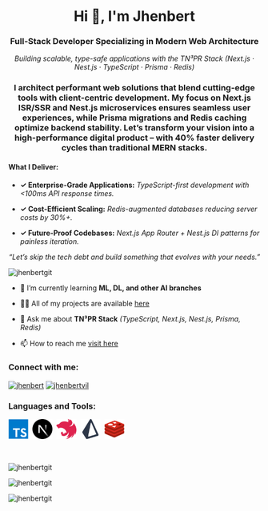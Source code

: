 <h1 align="center">Hi 👋, I'm Jhenbert</h1>
<h3 align="center">Full-Stack Developer Specializing in Modern Web Architecture</h2>
<p align="center"><em>Building scalable, type-safe applications with the TN³PR Stack (Next.js · Nest.js · TypeScript · Prisma · Redis)</em></p>
<h3 align="center">
I architect performant web solutions that blend cutting-edge tools with client-centric development. My focus on Next.js ISR/SSR and Nest.js microservices ensures seamless user experiences, while Prisma migrations and Redis caching optimize backend stability. Let’s transform your vision into a high-performance digital product – with 40% faster delivery cycles than traditional MERN stacks.</h3>
<h4 align="left">What I Deliver:</h4>

- **✓ Enterprise-Grade Applications:** _TypeScript-first development with <100ms API response times._
  
- **✓ Cost-Efficient Scaling:** _Redis-augmented databases reducing server costs by 30%+._

- **✓ Future-Proof Codebases:** _Next.js App Router + Nest.js DI patterns for painless iteration._
<p align="center"><em>“Let’s skip the tech debt and build something that evolves with your needs.”</em></p>

<p align="left"> <img src="https://komarev.com/ghpvc/?username=jhenbertgit&label=Profile%20views&color=0e75b6&style=flat" alt="jhenbertgit" /> </p>

- 🌱 I’m currently learning **ML, DL, and other AI branches**

- 👨‍💻 All of my projects are available [here](https://jhenbert.dev)

- 💬 Ask me about **TN³PR Stack** _(TypeScript, Next.js, Nest.js, Prisma, Redis)_
  
- 📫 How to reach me [visit here](https://www.freelancer.com/u/f0rtyniner)

<h3 align="left">Connect with me:</h3>
<p align="left">
<a href="https://linkedin.com/in/jhenbert" target="blank"><img align="center" src="https://raw.githubusercontent.com/rahuldkjain/github-profile-readme-generator/master/src/images/icons/Social/linked-in-alt.svg" alt="jhenbert" height="30" width="40" /></a>
<a href="https://fb.com/jhenbertvil" target="blank"><img align="center" src="https://raw.githubusercontent.com/rahuldkjain/github-profile-readme-generator/master/src/images/icons/Social/facebook.svg" alt="jhenbertvil" height="30" width="40" /></a>
</p>

<h3 align="left">Languages and Tools:</h3>
<p align="left">
  <a href="https://www.typescriptlang.org/" target="_blank" rel="noreferrer"> <img src="https://raw.githubusercontent.com/devicons/devicon/master/icons/typescript/typescript-original.svg" alt="typescript" width="40" height="40"/></a>&nbsp;
  <a href="https://nextjs.org/" target="_blank" rel="noreferrer"> <img src="https://raw.githubusercontent.com/devicons/devicon/master/icons/nextjs/nextjs-original.svg" alt="nextjs" width="40" height="40"/></a>&nbsp;
  <a href="https://nestjs.com/" target="_blank" rel="noreferrer"> <img src="https://raw.githubusercontent.com/devicons/devicon/master/icons/nestjs/nestjs-original.svg" alt="nestjs" width="40" height="40"/></a>&nbsp;
  <a href="https://www.prisma.io/" target="_blank" rel="noreferrer"> <img src="https://raw.githubusercontent.com/devicons/devicon/master/icons/prisma/prisma-original.svg" alt="prisma" width="40" height="40"/></a>&nbsp;
  <a href="https://redis.io/" target="_blank" rel="noreferrer"> <img src="https://raw.githubusercontent.com/devicons/devicon/master/icons/redis/redis-original.svg" alt="linux" width="40" height="40"/></a>
</p>
<br>
<p align="left"><img src="https://github-readme-stats.vercel.app/api/top-langs?username=jhenbertgit&show_icons=true&locale=en&layout=compact" alt="jhenbertgit" /></p>
<p align="left"><img src="https://github-readme-stats.vercel.app/api?username=jhenbertgit&show_icons=true&locale=en" alt="jhenbertgit" /></p>
<p align="left"><img src="https://github-readme-streak-stats.herokuapp.com/?user=jhenbertgit&" alt="jhenbertgit" /></p>
